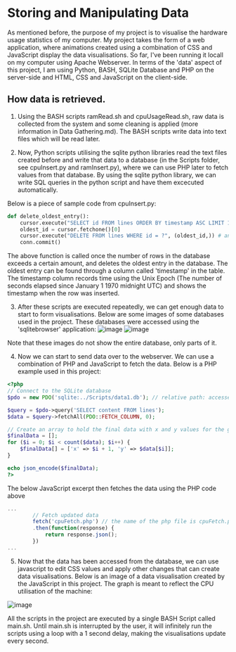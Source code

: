 # Storing and Manipulating Data

As mentioned before, the purpose of my project is to visualise the hardware usage statistics of my computer.
My project takes the form of a web application, where animations created using a combination of CSS and JavaScript display the data visualisations. 
So far, I've been running it locall on my computer using Apache Webserver. In terms of the 'data' aspect of this project, I am using Python, BASH, SQLite Database and PHP on the server-side and HTML, CSS and JavaScript on the client-side.

<h2>How data is retrieved.</h2>

1. Using the BASH scripts ramRead.sh and cpuUsageRead.sh, raw data is collected from the system and some cleaning is applied (more information in Data Gathering.md). The BASH scripts write data into text files which will be read later.


2. Now, Python scripts utilising the sqlite python libraries read the text files created before and write that data to a database (in the Scripts folder, see cpuInsert.py and ramInsert.py), where we can use PHP later to fetch values from that database. By using the sqlite python library, we can write SQL queries in the python script and have them excecuted automatically.

Below is a piece of sample code from cpuInsert.py:
  
```python
def delete_oldest_entry():
    cursor.execute("SELECT id FROM lines ORDER BY timestamp ASC LIMIT 1") # SQL here
    oldest_id = cursor.fetchone()[0]
    cursor.execute("DELETE FROM lines WHERE id = ?", (oldest_id,)) # and here
    conn.commit()
```
The above function is called once the number of rows in the database exceeds a certain amount, and deletes the oldest entry in the database. The oldest entry can be found through a column called 'timestamp' in the table. The timestamp column records time using the Unix Epoch (The number of seconds elapsed since January 1 1970 midnight UTC) and shows the timestamp when the row was inserted.

3. After these scripts are executed repeatedly, we can get enough data to start to form visualisations. Below are some images of some databases used in the project. These databases were accessed using the 'sqlitebrowser' application:
![image](https://github.com/hydricAcid/DA-SAT/assets/126314765/c91125c1-1d68-4999-a8e8-2e8d8397f932)
![image](https://github.com/hydricAcid/DA-SAT/assets/126314765/07cbb065-be1d-49ce-a4bd-3b29fbb4991a)

Note that these images do not show the entire database, only parts of it.

4. Now we can start to send data over to the webserver. We can use a combination of PHP and JavaScript to fetch the data. Below is a PHP example used in this project:
```php
<?php
// Connect to the SQLite database
$pdo = new PDO('sqlite:../Scripts/data1.db'); // relative path: accesses the parent directory then goes into the Scripts folder to access the database

$query = $pdo->query('SELECT content FROM lines');
$data = $query->fetchAll(PDO::FETCH_COLUMN, 0);

// Create an array to hold the final data with x and y values for the graph
$finalData = [];
for ($i = 0; $i < count($data); $i++) {
    $finalData[] = ['x' => $i + 1, 'y' => $data[$i]];
}

echo json_encode($finalData);
?>
```
The below JavaScript excerpt then fetches the data using the PHP code above

```javascript
...
        // Fetch updated data
        fetch('cpuFetch.php') // the name of the php file is cpuFetch.php
        .then(function(response) {
            return response.json();
        })
...
```
5. Now that the data has been accessed from the database, we can use javascript to edit CSS values and apply other changes that can create data visualisations. Below is an image of a data visualisation created by the JavaScript in this project. The graph is meant to reflect the CPU utilisation of the machine:

![image](https://github.com/hydricAcid/DA-SAT/assets/126314765/c14639e7-5abe-4793-a5b9-0a293756d9e9)

All the scripts in the project are executed by a single BASH Script called main.sh. Until main.sh is interrupted by the user, it will infinitely run the scripts using a loop with a 1 second delay, making the visualisations update every second.


  
